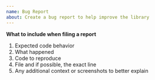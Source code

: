 ```yaml
---
name: Bug Report
about: Create a bug report to help improve the library
---
```


**What to include when filing a report**
1. Expected code behavior
2. What happened
3. Code to reproduce
4. File and if possible, the exact line
5. Any additional context or screenshots to better explain
